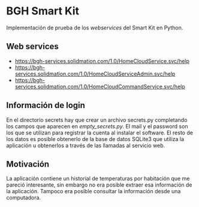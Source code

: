 # BGH Smart Kit

Implementación de prueba de los _webservices_ del Smart Kit en Python.

## Web services

- https://bgh-services.solidmation.com/1.0/HomeCloudService.svc/help
- https://bgh-services.solidmation.com/1.0/HomeCloudServiceAdmin.svc/help
- https://bgh-services.solidmation.com/1.0/HomeCloudCommandService.svc/help

## Información de login

En el directorio secrets hay que crear un archivo secrets.py completando los campos que aparecen en _empty_secrets.py_. El mail y el password son los que se utilizan para registrar la cuenta al instalar el software. El resto de los datos es posible obtenerlo de la base de datos SQLite3 que utiliza la aplicación u obtenerlos a través de las llamadas al servicio web.

## Motivación

La aplicación contiene un historial de temperaturas por habitación que me pareció interesante, sin embargo no era posible extraer esa información de la aplicación. Tampoco era posible consultar la información desde una computadora.

